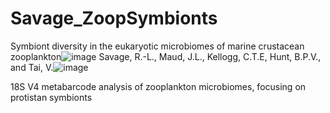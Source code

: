 # Savage_ZoopSymbionts

Symbiont diversity in the eukaryotic microbiomes of marine crustacean zooplankton![image](https://user-images.githubusercontent.com/12419728/204048698-b0e69e1c-9944-47e1-af37-ba97538f3448.png)
Savage, R.-L., Maud, J.L., Kellogg, C.T.E, Hunt, B.P.V., and Tai, V.![image](https://user-images.githubusercontent.com/12419728/204048721-3e3f4dba-692b-4785-85f1-399f0b1e585a.png)


18S V4 metabarcode analysis of zooplankton microbiomes, focusing on protistan symbionts
